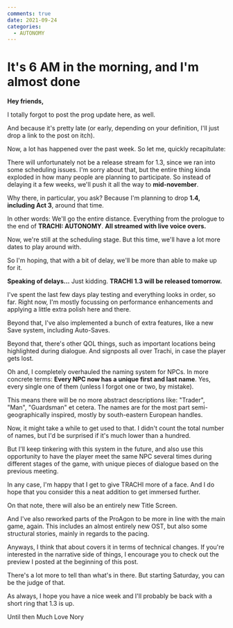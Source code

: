 ```yaml
---
comments: true
date: 2021-09-24
categories:
  - AUTONOMY
---
```

# It's 6 AM in the morning, and I'm almost done
**Hey friends,**

I totally forgot to post the prog update here, as well.

And because it's pretty late (or early, depending on your definition, I'll just drop a link to the post on itch).

Now, a lot has happened over the past week.
So let me, quickly recapitulate:

There will unfortunately not be a release stream for 1.3, since we ran into some scheduling issues.
I'm sorry about that, but the entire thing kinda exploded in how many people are planning to participate.
So instead of delaying it a few weeks, we'll push it all the way to **mid-november**.

Why there, in particular, you ask?
Because I'm planning to drop **1.4, including Act 3**, around that time.

In other words: We'll go the entire distance.
Everything from the prologue to the end of **TRACHI: AUTONOMY**.
**All streamed with live voice overs.**

Now, we're still at the scheduling stage.
But this time, we'll have a lot more dates to play around with.

So I'm hoping, that with a bit of delay, we'll be more than able to make up for it.

**Speaking of delays...**
Just kidding.
**TRACHI 1.3 will be released tomorrow.**

I've spent the last few days play testing and everything looks in order, so far.
Right now, I'm mostly focussing on performance enhancements and applying a little extra polish here and there.

Beyond that, I've also implemented a bunch of extra features, like a new Save system, including Auto-Saves. 

Beyond that, there's other QOL things, such as important locations 
being highlighted during dialogue. And signposts all over Trachi, in 
case the player gets lost.

Oh and, I completely overhauled the naming system for NPCs. 
In more concrete terms: **Every NPC now has a unique first and last name**.
Yes, every single one of them (unless I forgot one or two, by mistake).

This means there will be no more abstract descriptions like: "Trader", "Man", "Guardsman" et cetera.
The names are for the most part semi-geographically inspired, mostly by south-eastern European handles.

Now, it might take a while to get used to that. I didn't count the 
total number of names, but I'd be surprised if it's much lower than a 
hundred.

But I'll keep tinkering with this system in the future, and also use
 this opportunity to have the player meet the same NPC several times 
during different stages of the game, with unique pieces of dialogue 
based on the previous meeting.

In any case, I'm happy that I get to give TRACHI more of a face. And
 I do hope that you consider this a neat addition to get immersed 
further.

On that note, there will also be an entirely new Title Screen.

And I've also reworked parts of the ProAgon to be more in line with 
the main game, again. This includes an almost entirely new OST, but also
 some structural stories, mainly in regards to the pacing.

Anyways, I think that about covers it in terms of technical changes.
If you're interested in the narrative side of things, I encourage 
you to check out the preview I posted at the beginning of this post.

There's a lot more to tell than what's in there.
But starting Saturday, you can be the judge of that.

As always, I hope you have a nice week and I'll probably be back with a short ring that 1.3 is up.

Until then
Much Love
Nory
